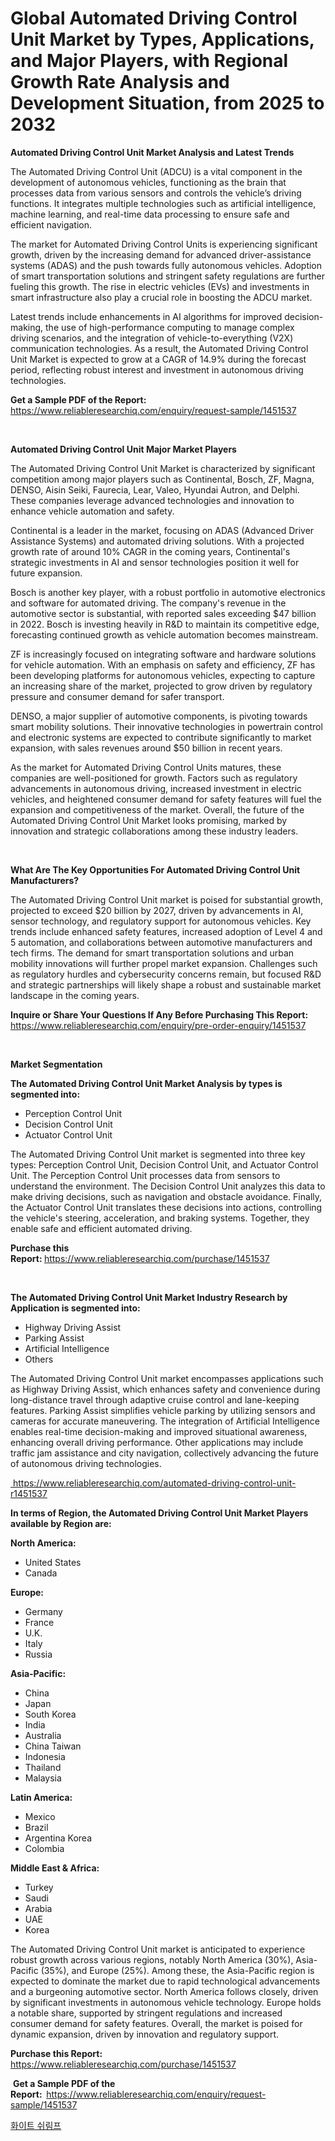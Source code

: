 <p><h1>Global Automated Driving Control Unit Market by Types, Applications, and Major Players, with Regional Growth Rate Analysis and Development Situation, from 2025 to 2032</h1></p><p><strong>Automated Driving Control Unit Market Analysis and Latest Trends</strong></p>
<p><p>The Automated Driving Control Unit (ADCU) is a vital component in the development of autonomous vehicles, functioning as the brain that processes data from various sensors and controls the vehicle’s driving functions. It integrates multiple technologies such as artificial intelligence, machine learning, and real-time data processing to ensure safe and efficient navigation. </p><p>The market for Automated Driving Control Units is experiencing significant growth, driven by the increasing demand for advanced driver-assistance systems (ADAS) and the push towards fully autonomous vehicles. Adoption of smart transportation solutions and stringent safety regulations are further fueling this growth. The rise in electric vehicles (EVs) and investments in smart infrastructure also play a crucial role in boosting the ADCU market.</p><p>Latest trends include enhancements in AI algorithms for improved decision-making, the use of high-performance computing to manage complex driving scenarios, and the integration of vehicle-to-everything (V2X) communication technologies. As a result, the Automated Driving Control Unit Market is expected to grow at a CAGR of 14.9% during the forecast period, reflecting robust interest and investment in autonomous driving technologies.</p></p>
<p><strong>Get a Sample PDF of the Report:&nbsp;</strong> <a href="https://www.reliableresearchiq.com/enquiry/request-sample/1451537?utm_campaign=1102&utm_medium=2&utm_source=Github&utm_content=ia&utm_term=13022025&utm_id=automated-driving-control-unit">https://www.reliableresearchiq.com/enquiry/request-sample/1451537</a></p>
<p>&nbsp;</p>
<p><strong>Automated Driving Control Unit Major Market Players</strong></p>
<p><p>The Automated Driving Control Unit Market is characterized by significant competition among major players such as Continental, Bosch, ZF, Magna, DENSO, Aisin Seiki, Faurecia, Lear, Valeo, Hyundai Autron, and Delphi. These companies leverage advanced technologies and innovation to enhance vehicle automation and safety.</p><p>Continental is a leader in the market, focusing on ADAS (Advanced Driver Assistance Systems) and automated driving solutions. With a projected growth rate of around 10% CAGR in the coming years, Continental's strategic investments in AI and sensor technologies position it well for future expansion.</p><p>Bosch is another key player, with a robust portfolio in automotive electronics and software for automated driving. The company's revenue in the automotive sector is substantial, with reported sales exceeding $47 billion in 2022. Bosch is investing heavily in R&D to maintain its competitive edge, forecasting continued growth as vehicle automation becomes mainstream.</p><p>ZF is increasingly focused on integrating software and hardware solutions for vehicle automation. With an emphasis on safety and efficiency, ZF has been developing platforms for autonomous vehicles, expecting to capture an increasing share of the market, projected to grow driven by regulatory pressure and consumer demand for safer transport.</p><p>DENSO, a major supplier of automotive components, is pivoting towards smart mobility solutions. Their innovative technologies in powertrain control and electronic systems are expected to contribute significantly to market expansion, with sales revenues around $50 billion in recent years.</p><p>As the market for Automated Driving Control Units matures, these companies are well-positioned for growth. Factors such as regulatory advancements in autonomous driving, increased investment in electric vehicles, and heightened consumer demand for safety features will fuel the expansion and competitiveness of the market. Overall, the future of the Automated Driving Control Unit Market looks promising, marked by innovation and strategic collaborations among these industry leaders.</p></p>
<p>&nbsp;</p>
<p><strong>What Are The Key Opportunities For Automated Driving Control Unit Manufacturers?</strong></p>
<p><p>The Automated Driving Control Unit market is poised for substantial growth, projected to exceed $20 billion by 2027, driven by advancements in AI, sensor technology, and regulatory support for autonomous vehicles. Key trends include enhanced safety features, increased adoption of Level 4 and 5 automation, and collaborations between automotive manufacturers and tech firms. The demand for smart transportation solutions and urban mobility innovations will further propel market expansion. Challenges such as regulatory hurdles and cybersecurity concerns remain, but focused R&D and strategic partnerships will likely shape a robust and sustainable market landscape in the coming years.</p></p>
<p><strong>Inquire or Share Your Questions If Any Before Purchasing This Report:</strong> <a href="https://www.reliableresearchiq.com/enquiry/pre-order-enquiry/1451537?utm_campaign=1102&utm_medium=2&utm_source=Github&utm_content=ia&utm_term=13022025&utm_id=automated-driving-control-unit">https://www.reliableresearchiq.com/enquiry/pre-order-enquiry/1451537</a></p>
<p>&nbsp;</p>
<p><strong>Market Segmentation</strong></p>
<p><strong>The Automated Driving Control Unit Market Analysis by types is segmented into:</strong></p>
<p><ul><li>Perception Control Unit</li><li>Decision Control Unit</li><li>Actuator Control Unit</li></ul></p>
<p><p>The Automated Driving Control Unit market is segmented into three key types: Perception Control Unit, Decision Control Unit, and Actuator Control Unit. The Perception Control Unit processes data from sensors to understand the environment. The Decision Control Unit analyzes this data to make driving decisions, such as navigation and obstacle avoidance. Finally, the Actuator Control Unit translates these decisions into actions, controlling the vehicle's steering, acceleration, and braking systems. Together, they enable safe and efficient automated driving.</p></p>
<p><strong>Purchase this Report:&nbsp;</strong><a href="https://www.reliableresearchiq.com/purchase/1451537?utm_campaign=1102&utm_medium=2&utm_source=Github&utm_content=ia&utm_term=13022025&utm_id=automated-driving-control-unit">https://www.reliableresearchiq.com/purchase/1451537</a></p>
<p>&nbsp;</p>
<p><strong>The Automated Driving Control Unit Market Industry Research by Application is segmented into:</strong></p>
<p><ul><li>Highway Driving Assist</li><li>Parking Assist</li><li>Artificial Intelligence</li><li>Others</li></ul></p>
<p><p>The Automated Driving Control Unit market encompasses applications such as Highway Driving Assist, which enhances safety and convenience during long-distance travel through adaptive cruise control and lane-keeping features. Parking Assist simplifies vehicle parking by utilizing sensors and cameras for accurate maneuvering. The integration of Artificial Intelligence enables real-time decision-making and improved situational awareness, enhancing overall driving performance. Other applications may include traffic jam assistance and city navigation, collectively advancing the future of autonomous driving technologies.</p></p>
<p><a href="https://www.reliableresearchiq.com/automated-driving-control-unit-r1451537?utm_campaign=1102&utm_medium=2&utm_source=Github&utm_content=ia&utm_term=13022025&utm_id=automated-driving-control-unit">&nbsp;https://www.reliableresearchiq.com/automated-driving-control-unit-r1451537</a></p>
<p><strong>In terms of Region, the Automated Driving Control Unit Market Players available by Region are:</strong></p>
<p>
    <p> <strong> North America: </strong>
        <ul>
            <li>United States</li>
            <li>Canada</li>
        </ul>
        </p> 
    <p> <strong> Europe: </strong>
        <ul>
            <li>Germany</li>
            <li>France</li>
            <li>U.K.</li>
            <li>Italy</li>
            <li>Russia</li>
        </ul>
        </p> 
    <p> <strong> Asia-Pacific: </strong>
        <ul>
            <li>China</li>
            <li>Japan</li>
            <li>South Korea</li>
            <li>India</li>
            <li>Australia</li>
            <li>China Taiwan</li>
            <li>Indonesia</li>
            <li>Thailand</li>
            <li>Malaysia</li>
        </ul>
        </p> 
    <p> <strong> Latin America: </strong>
        <ul>
            <li>Mexico</li>
            <li>Brazil</li>
            <li>Argentina Korea</li>
            <li>Colombia</li>
        </ul>
        </p> 
    <p> <strong> Middle East & Africa: </strong>
        <ul>
            <li>Turkey</li>
            <li>Saudi</li>
            <li>Arabia</li>
            <li>UAE</li>
            <li>Korea</li>
        </ul>
    </p>
    </p>
<p><p>The Automated Driving Control Unit market is anticipated to experience robust growth across various regions, notably North America (30%), Asia-Pacific (35%), and Europe (25%). Among these, the Asia-Pacific region is expected to dominate the market due to rapid technological advancements and a burgeoning automotive sector. North America follows closely, driven by significant investments in autonomous vehicle technology. Europe holds a notable share, supported by stringent regulations and increased consumer demand for safety features. Overall, the market is poised for dynamic expansion, driven by innovation and regulatory support.</p></p>
<p><strong>Purchase this Report: </strong><a href="https://www.reliableresearchiq.com/purchase/1451537?utm_campaign=1102&utm_medium=2&utm_source=Github&utm_content=ia&utm_term=13022025&utm_id=automated-driving-control-unit">https://www.reliableresearchiq.com/purchase/1451537</a></p>
<p>&nbsp;<strong>Get a Sample PDF of the Report:&nbsp;&nbsp;</strong><a href="https://www.reliableresearchiq.com/enquiry/request-sample/1451537?utm_campaign=1102&utm_medium=2&utm_source=Github&utm_content=ia&utm_term=13022025&utm_id=automated-driving-control-unit">https://www.reliableresearchiq.com/enquiry/request-sample/1451537</a></p>
<p><strong></strong></p>
<p><p><a href="https://github.com/laholand/Market-Research-Report-List-7/blob/main/313803836697.md?utm_campaign=1102&utm_medium=2&utm_source=Github&utm_content=ia&utm_term=13022025&utm_id=automated-driving-control-unit">화이트 쉬림프</a></p></p>